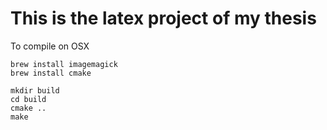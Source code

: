 This is the latex project of my thesis
==============

To compile on OSX

    brew install imagemagick
    brew install cmake

    mkdir build
    cd build
    cmake ..
    make


